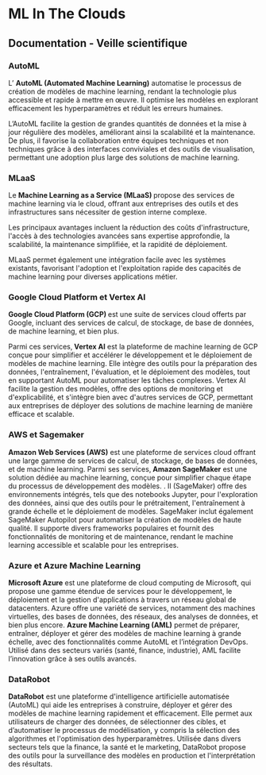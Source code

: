 
# ML In The Clouds
## Documentation - Veille scientifique

### AutoML


L’ <b> AutoML (Automated Machine Learning)</b> automatise le processus de création de modèles de machine learning, rendant la technologie plus accessible et rapide à mettre en œuvre. Il optimise les modèles en explorant efficacement les hyperparamètres et réduit les erreurs humaines.

L’AutoML facilite la gestion de grandes quantités de données et la mise à jour régulière des modèles, améliorant ainsi la scalabilité et la maintenance. De plus, il favorise la collaboration entre équipes techniques et non techniques grâce à des interfaces conviviales et des outils de visualisation, permettant une adoption plus large des solutions de machine learning.

### MLaaS

Le <b> Machine Learning as a Service (MLaaS) </b> propose des services de machine learning via le cloud, offrant aux entreprises des outils et des infrastructures sans nécessiter de gestion interne complexe.

Les principaux avantages incluent la réduction des coûts d'infrastructure, l'accès à des technologies avancées sans expertise approfondie, la scalabilité, la maintenance simplifiée, et la rapidité de déploiement.

MLaaS permet également une intégration facile avec les systèmes existants, favorisant l'adoption et l'exploitation rapide des capacités de machine learning pour diverses applications métier.


###  Google Cloud Platform et Vertex AI

<b> Google Cloud Platform (GCP) </b> est une suite de services cloud offerts par Google, incluant des services de calcul, de stockage, de base de données, de machine learning, et bien plus. 

Parmi ces services,<b> Vertex AI</b> est la plateforme de machine learning de GCP conçue pour simplifier et accélérer le développement et le déploiement de modèles de machine learning.  Elle intègre des outils pour la préparation des données, l'entraînement, l'évaluation, et le déploiement des modèles, tout en supportant AutoML pour automatiser les tâches complexes. Vertex AI facilite la gestion des modèles, offre des options de monitoring et d'explicabilité, et s'intègre bien avec d'autres services de GCP, permettant aux entreprises de déployer des solutions de machine learning de manière efficace et scalable.

### AWS et Sagemaker

<b> Amazon Web Services (AWS)</b> est une plateforme de services cloud offrant une large gamme de services de calcul, de stockage, de bases de données, et de machine learning. Parmi ses services,<b> Amazon SageMaker</b> est une solution dédiée au machine learning, conçue pour simplifier chaque étape du processus de développement des modèles. . Il (SageMaker) offre des environnements intégrés, tels que des notebooks Jupyter, pour l'exploration des données, ainsi que des outils pour le prétraitement, l'entraînement à grande échelle et le déploiement de modèles. SageMaker inclut également SageMaker Autopilot pour automatiser la création de modèles de haute qualité. Il supporte divers frameworks populaires et fournit des fonctionnalités de monitoring et de maintenance, rendant le machine learning accessible et scalable pour les entreprises.


### Azure et Azure Machine Learning

<b> Microsoft Azure</b> est une plateforme de cloud computing de Microsoft, qui propose une gamme étendue de services pour le développement, le déploiement et la gestion d'applications à travers un réseau global de datacenters. Azure offre une variété de services, notamment des machines virtuelles, des bases de données, des réseaux, des analyses de données, et bien plus encore.
<b>Azure Machine Learning (AML)</b> permet de préparer, entraîner, déployer et gérer des modèles de machine learning à grande échelle, avec des fonctionnalités comme AutoML et l’intégration DevOps. Utilisé dans des secteurs variés (santé, finance, industrie), AML facilite l’innovation grâce à ses outils avancés.


### DataRobot

<b> DataRobot</b> est une plateforme d'intelligence artificielle automatisée (AutoML) qui aide les entreprises à construire, déployer et gérer des modèles de machine learning rapidement et efficacement. Elle permet aux utilisateurs de charger des données, de sélectionner des cibles, et d’automatiser le processus de modélisation, y compris la sélection des algorithmes et l'optimisation des hyperparamètres. Utilisée dans divers secteurs tels que la finance, la santé et le marketing, DataRobot propose des outils pour la surveillance des modèles en production et l'interprétation des résultats.